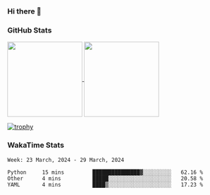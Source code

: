 ### Hi there 👋

### GitHub Stats

<a href="https://github.com/anuraghazra/github-readme-stats">
  <img align="center" height="170px" src="https://github-readme-stats.vercel.app/api/top-langs/?username=tksfjt1024&layout=compact&count_private=true&show_icons=true&show_icons=true&theme=graywhite" />
</a>
<a href="https://github.com/anuraghazra/github-readme-stats">
  <img align="center" height="170px" src="https://github-readme-stats.vercel.app/api?username=tksfjt1024&count_private=true&show_icons=true&show_icons=true&theme=graywhite" />
</a>

[![trophy](https://github-profile-trophy.vercel.app/?username=tksfjt1024)](https://github.com/ryo-ma/github-profile-trophy)

### WakaTime Stats

<!--START_SECTION:waka-->
```text
Week: 23 March, 2024 - 29 March, 2024

Python     15 mins         ███████████████▓░░░░░░░░░   62.16 % 
Other      4 mins          █████░░░░░░░░░░░░░░░░░░░░   20.58 % 
YAML       4 mins          ████▒░░░░░░░░░░░░░░░░░░░░   17.23 % 
```
<!--END_SECTION:waka-->
